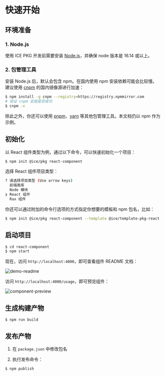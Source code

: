 # 快速开始

## 环境准备

### 1. Node.js

使用 ICE PKG 开发前需要安装 [Node.js](https://nodejs.org)，并确保 node 版本是 16.14 或以上。

### 2. 包管理工具

安装 Node.js 后，默认会包含 npm。在国内使用 npm 安装依赖可能会比较慢。建议使用 [cnpm](https://www.npmjs.com/package/cnpm) 的国内镜像源进行加速：

```bash
$ npm install -g cnpm --registry=https://registry.npmmirror.com
# 验证 cnpm 安装是否成功
$ cnpm -v
```

除此之外，你还可以使用 [pnpm](https://pnpm.io/)、[yarn](https://yarnpkg.com/) 等其他包管理工具。本文档仍以 npm 作为示例。

## 初始化

以 React 组件类型为例，通过以下命令，可以快速初始化一个项目：

```bash
$ npm init @ice/pkg react-component
```

选择 React 组件项目类型：
```bash
? 请选择项目类型 (Use arrow keys)
  前端类库
  Node 模块
❯ React 组件
  Rax 组件
```

你还可以通过附加的命令行选项的方式指定你想要的模板和 npm 包名，比如：

```bash
$ npm init @ice/pkg react-component --template @ice/template-pkg-react --npmName my-react-component
```

## 启动项目

```bash
$ cd react-component
$ npm start
```

现在，访问 `http://localhost:4000`，即可查看组件 README 文档：

![demo-readme](https://img.alicdn.com/imgextra/i2/O1CN01OctOw81JXuHCC6FhP_!!6000000001039-2-tps-1110-720.png)

访问 `http://localhost:4000/usage`，即可预览组件：

![component-preview](https://img.alicdn.com/imgextra/i3/O1CN01uEHuWp1DtXHv6uwax_!!6000000000274-2-tps-1160-540.png)

## 生成构建产物

```shell
$ npm run build
```

## 发布产物

1. 在 `package.json` 中修改包名

2. 执行发布命令：

```bash
$ npm publish
```
